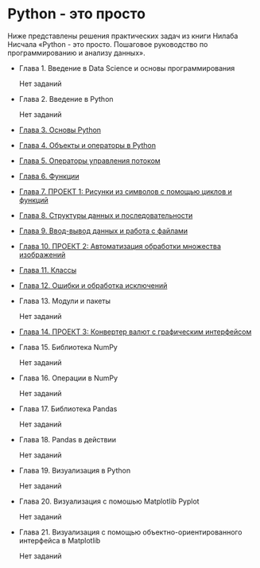 # Python - это просто

Ниже представлены решения практических задач из книги Нилаба Нисчала «Python - это просто. Пошаговое руководство по программированию и анализу данных».

* Глава 1. Введение в Data Science и основы программирования

    Нет заданий

* Глава 2. Введение в Python

    Нет заданий

* [Глава 3. Основы Python](web/practices/3_python_basic.md)

* [Глава 4. Объекты и операторы в Python](web/practices/4_objects_and_operators_python.md)

* [Глава 5. Операторы управления потоком](web/practices/5_operators_of_thread.md)

* [Глава 6. Функции](web/practices/6_functions.md)

* [Глава 7. ПРОЕКТ 1: Рисунки из символов с помощью циклов и функций](web/projects/7_project_1.md)

* [Глава 8. Структуры данных и последовательности](web/practices/8_structures_and_sequences.md)

* [Глава 9. Ввод-вывод данных и работа с файлами](web/practices/9_io_and_files.md)

* [Глава 10. ПРОЕКТ 2: Автоматизация обработки множества изображений](web/projects/10_project_2.md)

* [Глава 11. Классы](web/practices/11_classes.md)

* [Глава 12. Ошибки и обработка исключений](web/practices/12_exceptions.md)

* Глава 13. Модули и пакеты

    Нет заданий

* [Глава 14. ПРОЕКТ 3: Конвертер валют с графическим интерфейсом](web/projects/14_project_3.md)

* Глава 15. Библиотека NumPy

    Нет заданий

* Глава 16. Операции в NumPy

    Нет заданий

* Глава 17. Библиотека Pandas

    Нет заданий

* Глава 18. Pandas в действии

    Нет заданий

* Глава 19. Визуализация в Python

    Нет заданий

* Глава 20. Визуализация с помошью Matplotlib Pyplot

    Нет заданий

* Глава 21. Визуализация с помощью объектно-ориентированного интерфейса в Matplotlib

    Нет заданий
